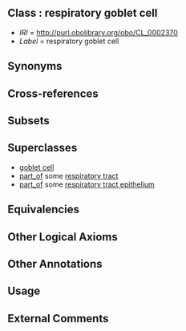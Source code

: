 
## Class : respiratory goblet cell

 * *IRI* = http://purl.obolibrary.org/obo/CL_0002370
 * *Label* = respiratory goblet cell

## Synonyms


## Cross-references


## Subsets


## Superclasses

 * [goblet cell](../../CL/60/CL_0000160.md)
 * [part_of](../../BFO/50/BFO_0000050.md) some [respiratory tract](../../UBERON/65/UBERON_0000065.md)
 * [part_of](../../BFO/50/BFO_0000050.md) some [respiratory tract epithelium](../../UBERON/02/UBERON_0004802.md)

## Equivalencies


## Other Logical Axioms


## Other Annotations


## Usage


## External Comments

